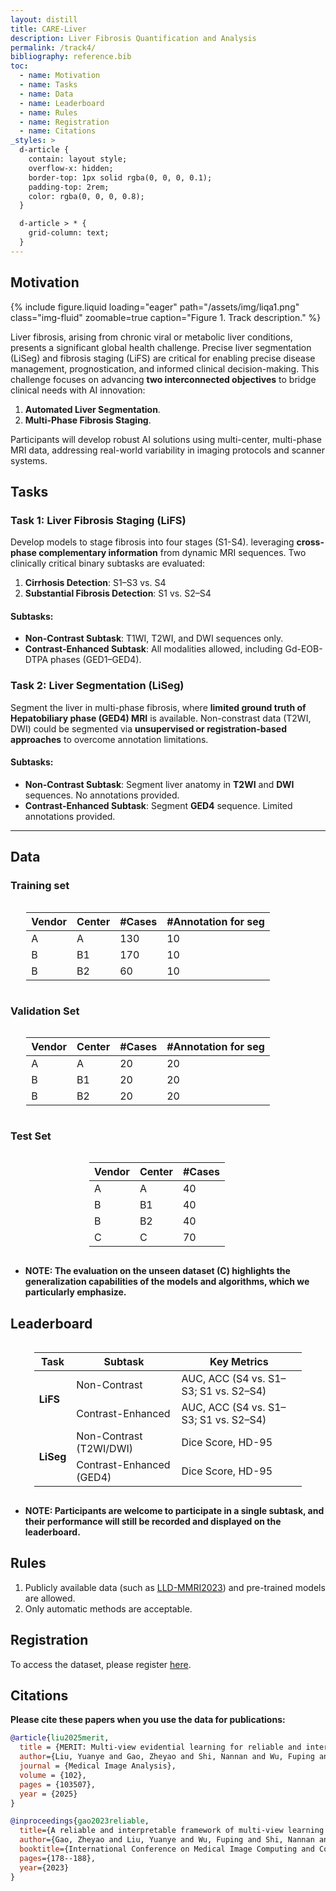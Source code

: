```yaml
---
layout: distill
title: CARE-Liver
description: Liver Fibrosis Quantification and Analysis
permalink: /track4/
bibliography: reference.bib
toc:
  - name: Motivation
  - name: Tasks
  - name: Data
  - name: Leaderboard
  - name: Rules
  - name: Registration
  - name: Citations
_styles: >
  d-article {
    contain: layout style;
    overflow-x: hidden;
    border-top: 1px solid rgba(0, 0, 0, 0.1);
    padding-top: 2rem;
    color: rgba(0, 0, 0, 0.8);
  }

  d-article > * {
    grid-column: text;
  }
---
```


## Motivation
{% include figure.liquid loading="eager" path="/assets/img/liqa1.png" class="img-fluid" zoomable=true caption="Figure 1. Track description." %}

Liver fibrosis, arising from chronic viral or metabolic liver conditions, presents a significant global health challenge. Precise liver segmentation (LiSeg) and fibrosis staging (LiFS) are critical for enabling precise disease management, prognostication, and informed clinical decision-making. This challenge focuses on advancing **two interconnected objectives** to bridge clinical needs with AI innovation:  
1. **Automated Liver Segmentation**.  
2. **Multi-Phase Fibrosis Staging**.

Participants will develop robust AI solutions using multi-center, multi-phase MRI data, addressing real-world variability in imaging protocols and scanner systems.  

## Tasks
### **Task 1: Liver Fibrosis Staging (LiFS)**  
Develop models to stage fibrosis into four stages (S1-S4). leveraging **cross-phase complementary information** from dynamic MRI sequences. Two clinically critical binary subtasks are evaluated:  
1. **Cirrhosis Detection**: S1–S3 vs. S4  
2. **Substantial Fibrosis Detection**: S1 vs. S2–S4  

#### Subtasks:  
- **Non-Contrast Subtask**: T1WI, T2WI, and DWI sequences only.  
- **Contrast-Enhanced Subtask**: All modalities allowed, including Gd-EOB-DTPA phases (GED1–GED4).  

### **Task 2: Liver Segmentation (LiSeg)**  
Segment the liver in multi-phase fibrosis, where **limited ground truth of Hepatobiliary phase (GED4) MRI** is available. Non-constrast data (T2WI, DWI) could be segmented via **unsupervised or registration-based approaches** to overcome annotation limitations.  

#### Subtasks:
- **Non-Contrast Subtask**: Segment liver anatomy in **T2WI** and **DWI** sequences. No annotations provided.
- **Contrast-Enhanced Subtask**: Segment **GED4** sequence. Limited annotations provided.

---

## Data

### Training set

<div style="display: flex; justify-content: center;">
<table class="table table-sm table-hover border-bottom" style="table-layout:fixed;width:90%;align:center;">
  <thead>
    <tr>
      <th class="text-center" scope="col">Vendor</th>
      <th class="text-center" scope="col">Center</th>
      <th class="text-center" scope="col">#Cases</th>
      <th class="text-center" scope="col">#Annotation for seg</th>
    </tr>
  </thead>
  <tbody>
    <tr>
      <td class="text-center">A</td>
      <td class="text-center">A</td>
      <td class="text-center">130</td>
      <td class="text-center">10</td>
    </tr>
    <tr>
      <td class="text-center">B</td>
      <td class="text-center">B1</td>
      <td class="text-center">170</td>
      <td class="text-center">10</td>
    </tr>
    <tr>
      <td class="text-center">B</td>
      <td class="text-center">B2</td>
      <td class="text-center">60</td>
      <td class="text-center">10</td>
    </tr>
  </tbody>
</table>
</div>


### Validation Set

<div style="display: flex; justify-content: center;">
<table class="table table-sm table-hover border-bottom" style="table-layout:fixed;width:90%;align:center;">
  <thead>
    <tr>
      <th class="text-center" scope="col">Vendor</th>
      <th class="text-center" scope="col">Center</th>
      <th class="text-center" scope="col">#Cases</th>
      <th class="text-center" scope="col">#Annotation for seg</th>
    </tr>
  </thead>
  <tbody>
    <tr>
      <td class="text-center">A</td>
      <td class="text-center">A</td>
      <td class="text-center">20</td>
      <td class="text-center">20</td>
    </tr>
    <tr>
      <td class="text-center">B</td>
      <td class="text-center">B1</td>
      <td class="text-center">20</td>
      <td class="text-center">20</td>
    </tr>
    <tr>
      <td class="text-center">B</td>
      <td class="text-center">B2</td>
      <td class="text-center">20</td>
      <td class="text-center">20</td>
    </tr>
  </tbody>
</table>
</div>

### Test Set

<div style="display: flex; justify-content: center;">
<table class="table table-sm table-hover border-bottom" style="table-layout:fixed;width:50%;align:center;">
  <thead>
    <tr>
      <th class="text-center" scope="col">Vendor</th>
      <th class="text-center" scope="col">Center</th>
      <th class="text-center" scope="col">#Cases</th>
    </tr>
  </thead>
  <tbody>
    <tr>
      <td class="text-center">A</td>
      <td class="text-center">A</td>
      <td class="text-center">40</td>
    </tr>
    <tr>
      <td class="text-center">B</td>
      <td class="text-center">B1</td>
      <td class="text-center">40</td>
    </tr>
    <tr>
      <td class="text-center">B</td>
      <td class="text-center">B2</td>
      <td class="text-center">40</td>
    </tr>
    <tr>
      <td class="text-center">C</td>
      <td class="text-center">C</td>
      <td class="text-center">70</td>
    </tr>
  </tbody>
</table>
</div>

- **NOTE: The evaluation on the unseen dataset (C) highlights the generalization capabilities of the models and algorithms, which we particularly emphasize.**

## Leaderboard

<div style="display: flex; justify-content: center;">
<table class="table table-sm table-hover border-bottom" style="table-layout:fixed;width:85%;align:center;">
  <thead>
    <tr>
      <th>Task</th>
      <th>Subtask</th>
      <th>Key Metrics</th>
    </tr>
  </thead>
  <tbody>
    <tr>
      <td rowspan="2"><strong>LiFS</strong></td>
      <td>Non-Contrast</td>
      <td>AUC, ACC (S4 vs. S1–S3; S1 vs. S2–S4)</td>
    </tr>
    <tr>
      <td>Contrast-Enhanced</td>
      <td>AUC, ACC (S4 vs. S1–S3; S1 vs. S2–S4)</td>
    </tr>
    <tr>
      <td rowspan="2"><strong>LiSeg</strong></td>
      <td>Non-Contrast (T2WI/DWI)</td>
      <td>Dice Score, HD-95</td>
    </tr>
    <tr>
      <td>Contrast-Enhanced (GED4)</td>
      <td>Dice Score, HD-95</td>
    </tr>
  </tbody>
</table>
</div>

- **NOTE: Participants are welcome to participate in a single subtask, and their performance will still be recorded and displayed on the leaderboard.**


## Rules
1. Publicly available data (such as [LLD-MMRI2023](https://github.com/LMMMEng/LLD-MMRI2023)) and pre-trained models are allowed. 
2. Only automatic methods are acceptable. 

## Registration
To access the dataset, please register [here](http://zmic.org.cn/care_2025/eval/register?track=care_liver).

## Citations
**Please cite these papers when you use the data for publications:**
```bib
@article{liu2025merit,
  title = {MERIT: Multi-view evidential learning for reliable and interpretable liver fibrosis staging},
  author={Liu, Yuanye and Gao, Zheyao and Shi, Nannan and Wu, Fuping and Shi, Yuxin and Chen, Qingchao and Zhuang, Xiahai},
  journal = {Medical Image Analysis},
  volume = {102},
  pages = {103507},
  year = {2025}
}

@inproceedings{gao2023reliable,
  title={A reliable and interpretable framework of multi-view learning for liver fibrosis staging},
  author={Gao, Zheyao and Liu, Yuanye and Wu, Fuping and Shi, Nannan and Shi, Yuxin and Zhuang, Xiahai},
  booktitle={International Conference on Medical Image Computing and Computer-Assisted Intervention},
  pages={178--188},
  year={2023}
}
```
